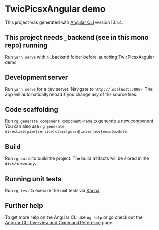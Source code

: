 # TwicPicsxAngular demo

This project was generated with [Angular CLI](https://github.com/angular/angular-cli) version 13.1.4.
 
## This project needs _backend (see in this mono repo) running

Run `yarn serve` within _backend folder before launching TwicPicsxAngular demo 

## Development server

Run `yarn serve` for a dev server. Navigate to `http://localhost:3000/`. The app will automatically reload if you change any of the source files.

## Code scaffolding

Run `ng generate component component-name` to generate a new component. You can also use `ng generate directive|pipe|service|class|guard|interface|enum|module`.

## Build

Run `ng build` to build the project. The build artifacts will be stored in the `dist/` directory.

## Running unit tests

Run `ng test` to execute the unit tests via [Karma](https://karma-runner.github.io).


## Further help

To get more help on the Angular CLI use `ng help` or go check out the [Angular CLI Overview and Command Reference](https://angular.io/cli) page.
